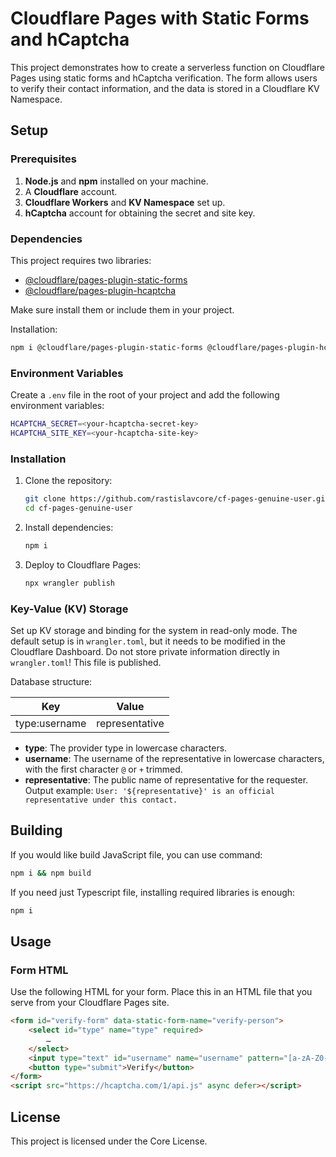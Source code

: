 # Cloudflare Pages with Static Forms and hCaptcha

This project demonstrates how to create a serverless function on Cloudflare Pages using static forms and hCaptcha verification. The form allows users to verify their contact information, and the data is stored in a Cloudflare KV Namespace.

## Setup

### Prerequisites

1. **Node.js** and **npm** installed on your machine.
2. A **Cloudflare** account.
3. **Cloudflare Workers** and **KV Namespace** set up.
4. **hCaptcha** account for obtaining the secret and site key.

### Dependencies

This project requires two libraries:

- [@cloudflare/pages-plugin-static-forms](https://www.npmjs.com/package/@cloudflare/pages-plugin-static-forms)
- [@cloudflare/pages-plugin-hcaptcha](https://www.npmjs.com/package/@cloudflare/pages-plugin-hcaptcha)

Make sure install them or include them in your project.

Installation:

```sh
npm i @cloudflare/pages-plugin-static-forms @cloudflare/pages-plugin-hcaptcha
```

### Environment Variables

Create a `.env` file in the root of your project and add the following environment variables:

```sh
HCAPTCHA_SECRET=<your-hcaptcha-secret-key>
HCAPTCHA_SITE_KEY=<your-hcaptcha-site-key>
```

### Installation

1. Clone the repository:

    ```bash
    git clone https://github.com/rastislavcore/cf-pages-genuine-user.git
    cd cf-pages-genuine-user
    ```

2. Install dependencies:

    ```bash
    npm i
    ```

3. Deploy to Cloudflare Pages:

    ```bash
    npx wrangler publish
    ```

### Key-Value (KV) Storage

Set up KV storage and binding for the system in read-only mode. The default setup is in `wrangler.toml`, but it needs to be modified in the Cloudflare Dashboard. Do not store private information directly in `wrangler.toml`! This file is published.

Database structure:

Key | Value
--- | ---
type:username | representative

- **type**: The provider type in lowercase characters.
- **username**: The username of the representative in lowercase characters, with the first character `@` or `+` trimmed.
- **representative**: The public name of representative for the requester. Output example: `User: '${representative}' is an official representative under this contact.`

## Building

If you would like build JavaScript file, you can use command:

```sh
npm i && npm build
```

If you need just Typescript file, installing required libraries is enough:

```sh
npm i
```

## Usage

### Form HTML

Use the following HTML for your form. Place this in an HTML file that you serve from your Cloudflare Pages site.

```html
<form id="verify-form" data-static-form-name="verify-person">
    <select id="type" name="type" required>
        …
    </select>
    <input type="text" id="username" name="username" pattern="[a-zA-Z0-9%_@.+-]+" required />
    <button type="submit">Verify</button>
</form>
<script src="https://hcaptcha.com/1/api.js" async defer></script>
```

## License

This project is licensed under the Core License.
